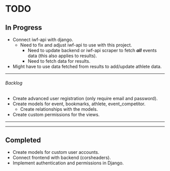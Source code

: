 # TODO

## In Progress

- Connect iwf-api with django.
  - Need to fix and adjust iwf-api to use with this project.
    - Need to update backend or iwf-api scraper to fetch **_all_** events data (this also applies to results).
    - Need to fetch data for results.
- Might have to use data fetched from results to add/update athlete data.

---

###### Backlog

- Create advanced user registration (only require email and password).
- Create models for event, bookmarks, athlete, event_competitor.
  - Create relationships with the models.
- Create custom permissions for the views.

---

---

## Completed

- Create models for custom user accounts.
- Connect frontend with backend (corsheaders).
- Implement authentication and permissions in Django.

